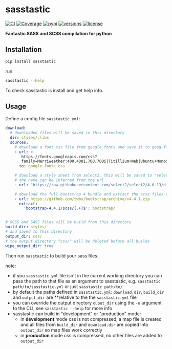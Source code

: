 # sasstastic

[![CI](https://github.com/samuelcolvin/sasstastic/workflows/CI/badge.svg?event=push)](https://github.com/samuelcolvin/sasstastic/actions?query=event%3Apush+branch%3Amaster+workflow%3ACI)
[![Coverage](https://codecov.io/gh/samuelcolvin/sasstastic/branch/master/graph/badge.svg)](https://codecov.io/gh/samuelcolvin/sasstastic)
[![pypi](https://img.shields.io/pypi/v/sasstastic.svg)](https://pypi.python.org/pypi/sasstastic)
[![versions](https://img.shields.io/pypi/pyversions/sasstastic.svg)](https://github.com/samuelcolvin/sasstastic)
[![license](https://img.shields.io/github/license/samuelcolvin/sasstastic.svg)](https://github.com/samuelcolvin/sasstastic/blob/master/LICENSE)

**Fantastic SASS and SCSS compilation for python**

## Installation

```bash
pip install sasstastic
```

run

```bash
sasstastic --help
```

To check sasstastic is install and get help info.

## Usage

Define a config file `sasstastic.yml`:

```yaml
download:
  # downloaded files will be saved in this directory
  dir: styles/.libs
  sources:
    # download a font css file from google fonts and save it to goog-fonts.css
    - url: >
       https://fonts.googleapis.com/css?
       family=Merriweather:400,400i,700,700i|Titillium+Web|Ubuntu+Mono&display=swap
      to: google-fonts.css

    # download a style sheet from select2, this will be saved to "select2.css" as
    # the name can be inferred from the url
    - url: 'https://raw.githubusercontent.com/select2/select2/4.0.13/dist/css/select2.css'

    # download the full bootstrap 4 bundle and extract the scss files to the bootstrap/ directory
    - url: https://github.com/twbs/bootstrap/archive/v4.4.1.zip
      extract:
        'bootstrap-4.4.1/scss/(.+)$': bootstrap/


# SCSS and SASS files will be build from this directory
build_dir: styles/
# and saved to this directory
output_dir: css/
# the output directory "css/" will be deleted before all builds
wipe_output_dir: true
```

Then run `sasstastic` to build your sass files.

note:
* if you `sasstastic.yml` file isn't in the current working directory you can pass the path to that file
  as an argument to sasstastic, e.g. `sasstastic path/to/sasstastic.yml` or just `sasstastic path/to/`
* by default the paths defined in `sasstastic.yml`: `download.dir`, `build_dir` and `output_dir` are 
  **relative to the the `sasstastic.yml` file
* you can override the output directory `ouput_dir` using the `-o` argument to the CLI, see `sasstastic --help`
  for more info
* sasstastic can build in "development" or "production" mode:
  * in **development** mode css is not compressed, a map file is created and all files from `build_dir` and 
    `download.dir` are copied into `output_dir` so map files work correctly
  * in **production** mode css is compressed, no other files are added to `output_dir`
